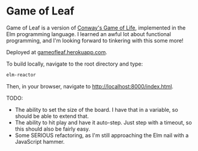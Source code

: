 # Game of Leaf

Game of Leaf is a version of [Conway's Game of Life](https://en.wikipedia.org/wiki/Conway's_Game_of_Life), implemented in the Elm programming language. I learned an awful lot about functional programming, and I'm looking forward to tinkering with this some more!

Deployed at [gameofleaf.herokuapp.com](http://gameofleaf.herokuapp.com).

To build locally, navigate to the root directory and type:

```bash
elm-reactor
```

Then, in your browser, navigate to [http://localhost:8000/index.html](http://localhost:8000/index.html).

TODO:
* The ability to set the size of the board. I have that in a variable, so should be able to extend that.
* The ability to hit play and have it auto-step. Just step with a timeout, so this should also be fairly easy.
* Some SERIOUS refactoring, as I'm still approaching the Elm nail with a JavaScript hammer.
